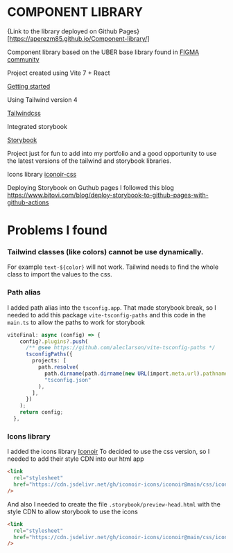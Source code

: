 # COMPONENT LIBRARY

{Link to the library deployed on Github Pages}[https://aperezm85.github.io/Component-library/]

Component library based on the UBER base library found in [FIGMA community](https://www.figma.com/community/file/805195278314519508/base-gallery)

Project created using Vite 7 + React

[Getting started](https://vite.dev/guide/)

Using Tailwind version 4

[Tailwindcss](https://tailwindcss.com/)

Integrated storybook

[Storybook](https://storybook.js.org/)

Project just for fun to add into my portfolio and a good opportunity to use the latest versions of the tailwind and storybook libraries.

Icons library
[iconoir-css](https://iconoir.com/docs/packages/css)

Deploying Storybook on Guthub pages
I followed this blog https://www.bitovi.com/blog/deploy-storybook-to-github-pages-with-github-actions

# Problems I found

### Tailwind classes (like colors) cannot be use dynamically.

For example `text-${color}` will not work.
Tailwind needs to find the whole class to import the values to the css.

### Path alias

I added path alias into the `tsconfig.app`. That made storybook break, so I needed to add this package `vite-tsconfig-paths` and this code in the `main.ts` to allow the paths to work for storybook

```ts
viteFinal: async (config) => {
    config?.plugins?.push(
      /** @see https://github.com/aleclarson/vite-tsconfig-paths */
      tsconfigPaths({
        projects: [
          path.resolve(
            path.dirname(path.dirname(new URL(import.meta.url).pathname)),
            "tsconfig.json"
          ),
        ],
      })
    );
    return config;
  },
```

### Icons library

I added the icons library [Iconoir](https://iconoir.com/)
To decided to use the css version, so I needed to add their style CDN into our html app

```html
<link
  rel="stylesheet"
  href="https://cdn.jsdelivr.net/gh/iconoir-icons/iconoir@main/css/iconoir.css"
/>
```

And also I needed to create the file `.storybook/preview-head.html` with the style CDN to allow storybook to use the icons

```html
<link
  rel="stylesheet"
  href="https://cdn.jsdelivr.net/gh/iconoir-icons/iconoir@main/css/iconoir.css"
/>
```
